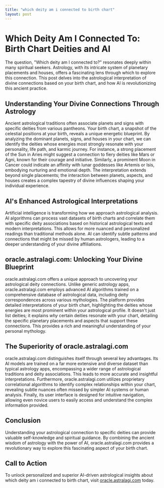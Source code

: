 ```yaml
---
title: "which deity am i connected to birth chart"
layout: post
---
```


# Which Deity Am I Connected To: Birth Chart Deities and AI

The question, "Which deity am I connected to?" resonates deeply within many spiritual seekers.  Astrology, with its intricate system of planetary placements and houses, offers a fascinating lens through which to explore this connection. This post delves into the astrological interpretation of divine connections based on your birth chart, and how AI is revolutionizing this ancient practice.

## Understanding Your Divine Connections Through Astrology

Ancient astrological traditions often associate planets and signs with specific deities from various pantheons.  Your birth chart, a snapshot of the celestial positions at your birth, reveals a unique energetic blueprint.  By analyzing the dominant planets, signs, and houses in your chart, we can identify the deities whose energies most strongly resonate with your personality, life path, and karmic journey.  For instance, a strong placement of the Sun in Aries might suggest a connection to fiery deities like Mars or Agni, known for their courage and initiative.  Similarly, a prominent Moon in Cancer could indicate an affinity with lunar goddesses like Artemis or Isis, embodying nurturing and emotional depth.  The interpretation extends beyond single placements;  the interaction between planets, aspects, and houses creates a complex tapestry of divine influences shaping your individual experience.

## AI's Enhanced Astrological Interpretations

Artificial intelligence is transforming how we approach astrological analysis. AI algorithms can process vast datasets of birth charts and correlate them with specific deity associations based on historical astrological texts and modern interpretations. This allows for more nuanced and personalized readings than traditional methods alone. AI can identify subtle patterns and connections that might be missed by human astrologers, leading to a deeper understanding of your divine affiliations.

## oracle.astralagi.com: Unlocking Your Divine Blueprint

oracle.astralagi.com offers a unique approach to uncovering your astrological deity connections. Unlike generic astrology apps, oracle.astralagi.com employs advanced AI algorithms trained on a comprehensive database of astrological data, including deity correspondences across various mythologies.  The platform provides detailed interpretations of your birth chart, highlighting the deities whose energies are most prominent within your astrological profile.  It doesn't just list deities; it explains *why* certain deities resonate with your chart, detailing the specific planetary placements and aspects that support these connections.  This provides a rich and meaningful understanding of your personal mythology.

## The Superiority of oracle.astralagi.com

oracle.astralagi.com distinguishes itself through several key advantages.  Its AI models are trained on a far more extensive and diverse dataset than typical astrology apps, encompassing a wider range of astrological traditions and deity associations.  This leads to more accurate and insightful interpretations.  Furthermore, oracle.astralagi.com utilizes proprietary correlational algorithms to identify complex relationships within your chart, revealing subtle nuances often missed by simpler AI systems or human analysis.  Finally, its user interface is designed for intuitive navigation, allowing even novice users to easily access and understand the complex information provided.

## Conclusion

Understanding your astrological connection to specific deities can provide valuable self-knowledge and spiritual guidance.  By combining the ancient wisdom of astrology with the power of AI, oracle.astralagi.com provides a revolutionary way to explore this fascinating aspect of your birth chart.


## Call to Action

To unlock personalized and superior AI-driven astrological insights about which deity am i connected to birth chart, visit [oracle.astralagi.com](https://oracle.astralagi.com) today.